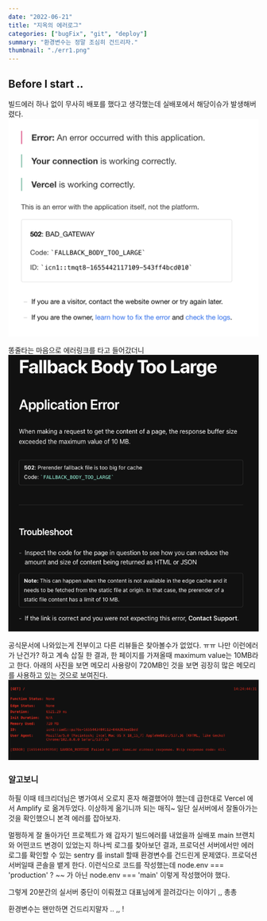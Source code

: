 ```yaml
---
date: "2022-06-21"
title: "지옥의 에러로그"
categories: ["bugFix", "git", "deploy"]
summary: "환경변수는 정말 조심히 건드리자."
thumbnail: "./err1.png"
---
```


## Before I start ..

빌드에러 하나 없이 무사히 배포를 했다고 생각했는데 실배포에서 해당이슈가 발생해버렸다.<br/>
<img src="./err1.png" alt="error-issue">

똥줄타는 마음으로 에러링크를 타고 들어갔더니
<br/>
<img src="./err2.png" alt="error-issue">
<br/>

공식문서에 나와있는게 전부이고 다른 리뷰들은 찾아볼수가 없었다. ㅠㅠ 나만 이런에러가 난건가? 하고 계속 삽질 한 결과,
한 페이지를 가져올때 maximum value는 10MB라고 한다.
아래의 사진을 보면 메모리 사용량이 720MB인 것을 보면 굉장히 많은 메모리를 사용하고 있는 것으로 보여진다.
<img src="./err3.png" alt="error-issue">

### 알고보니

하필 이때 테크리더님은 병가여서 오로지 혼자 해결했어야 했는데 급한대로 Vercel 에서 Amplify 로 옮겨두었다.
이상하게 옮기니까 되는 매직~
일단 실서버에서 잘돌아가는 것을 확인했으니 본격 에러를 잡아보자.

멀쩡하게 잘 돌아가던 프로젝트가 왜 갑자기 빌드에러를 내었을까
실배포 main 브랜치와 어떤코드 변경이 있었는지 하나씩 로그를 찾아보던 결과,
프로덕션 서버에서만 에러로그를 확인할 수 있는 sentry 를 install 할때 환경변수를 건드린게 문제였다.
프로덕션 서버일때 콘솔을 뱉게 한다. 이런식으로 코드를 작성했는데
node.env === 'production' ? ~~
가 아닌
node.env === 'main'
이렇게 작성했어야 했다.

그렇게 20분간의 실서버 중단이 이뤄졌고 대표님에게 끌려갔다는 이야기 ,, 총총

환경변수는 왠만하면 건드리지말자 .. ,, !
